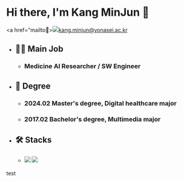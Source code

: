 # Hi there, I'm Kang MinJun 👋
<a href="mailto📧><img src="https://img.shields.io/badge/Gmail-D14836?style=for-the-badge&logo=gmail&logoColor=white&link=mailto:"/>kang.minjun@yonasei.ac.kr</a>

* ## 👨‍💼 Main Job
  * ### Medicine AI Researcher / SW Engineer

* ## 🏫 Degree
  * ### 2024.02 Master's degree, Digital healthcare major
  * ### 2017.02 Bachelor's degree, Multimedia major

* ## 🛠️ Stacks
  * ### <img src="https://img.shields.io/badge/Python-3776AB?style=for-the-badge&logo=Python&logoColor=white"> <img src="https://img.shields.io/badge/c++-%2300599C.svg?style=for-the-badge&logo=c%2B%2B&logoColor=white"/>

test
